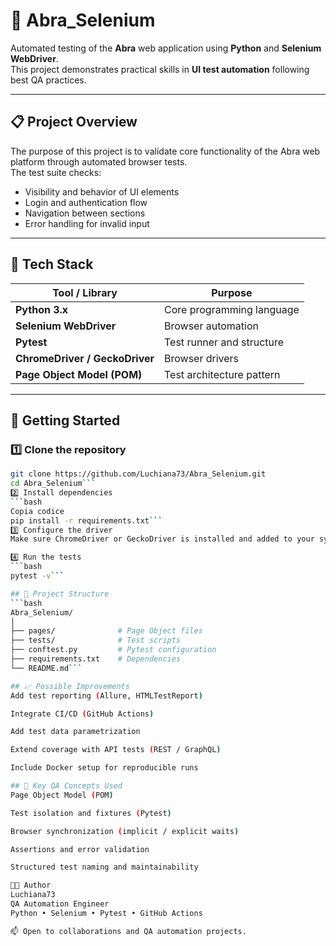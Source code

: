 # 🧪 Abra_Selenium

Automated testing of the **Abra** web application using **Python** and **Selenium WebDriver**.  
This project demonstrates practical skills in **UI test automation** following best QA practices.

---

## 📋 Project Overview

The purpose of this project is to validate core functionality of the Abra web platform through automated browser tests.  
The test suite checks:
- Visibility and behavior of UI elements  
- Login and authentication flow  
- Navigation between sections  
- Error handling for invalid input  

---

## 🧰 Tech Stack

| Tool / Library | Purpose |
|----------------|----------|
| **Python 3.x** | Core programming language |
| **Selenium WebDriver** | Browser automation |
| **Pytest** | Test runner and structure |
| **ChromeDriver / GeckoDriver** | Browser drivers |
| **Page Object Model (POM)** | Test architecture pattern |

---

## 🚀 Getting Started

### 1️⃣ Clone the repository
```bash
git clone https://github.com/Luchiana73/Abra_Selenium.git
cd Abra_Selenium```
2️⃣ Install dependencies
```bash
Copia codice
pip install -r requirements.txt```
3️⃣ Configure the driver
Make sure ChromeDriver or GeckoDriver is installed and added to your system PATH.

4️⃣ Run the tests
```bash
pytest -v```

## 🧪 Project Structure
```bash
Abra_Selenium/
│
├── pages/              # Page Object files
├── tests/              # Test scripts
├── conftest.py         # Pytest configuration
├── requirements.txt    # Dependencies
└── README.md```

## 📈 Possible Improvements
Add test reporting (Allure, HTMLTestReport)

Integrate CI/CD (GitHub Actions)

Add test data parametrization

Extend coverage with API tests (REST / GraphQL)

Include Docker setup for reproducible runs

## 🧩 Key QA Concepts Used
Page Object Model (POM)

Test isolation and fixtures (Pytest)

Browser synchronization (implicit / explicit waits)

Assertions and error validation

Structured test naming and maintainability

👩‍💻 Author
Luchiana73
QA Automation Engineer
Python • Selenium • Pytest • GitHub Actions

📫 Open to collaborations and QA automation projects.


